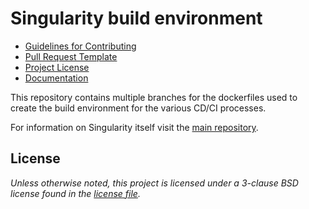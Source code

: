 # Singularity build environment

- [Guidelines for Contributing](CONTRIBUTING.md)
- [Pull Request Template](.github/PULL_REQUEST_TEMPLATE.md)
- [Project License](LICENSE.md)
- [Documentation](https://www.sylabs.io/docs/)

This repository contains multiple branches for the dockerfiles used to
create the build environment for the various CD/CI processes.

For information on Singularity itself visit the [main
repository](/sylabs/singularity).

## License

_Unless otherwise noted, this project is licensed under a 3-clause BSD
license found in the [license file](LICENSE.md)._
